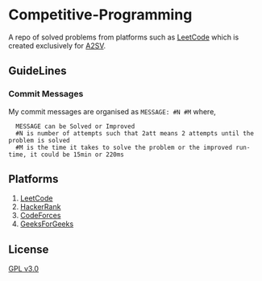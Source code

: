 # Competitive-Programming

A repo of solved problems from platforms such as [LeetCode](https://leetcode.com) which is created exclusively for [A2SV](https://a2sv.org/).

## GuideLines
### Commit Messages

My commit messages are organised as ``MESSAGE: #N #M`` where,

      MESSAGE can be Solved or Improved
      #N is number of attempts such that 2att means 2 attempts until the problem is solved
      #M is the time it takes to solve the problem or the improved run-time, it could be 15min or 220ms

## Platforms

1. [LeetCode](https://leetcode.com)
2. [HackerRank](https://www.hackerrank.com)
3. [CodeForces](https://codeforces.com)
4. [GeeksForGeeks](https://practice.geeksforgeeks.org/explore)

## License

[GPL v3.0](/LICENSE)
